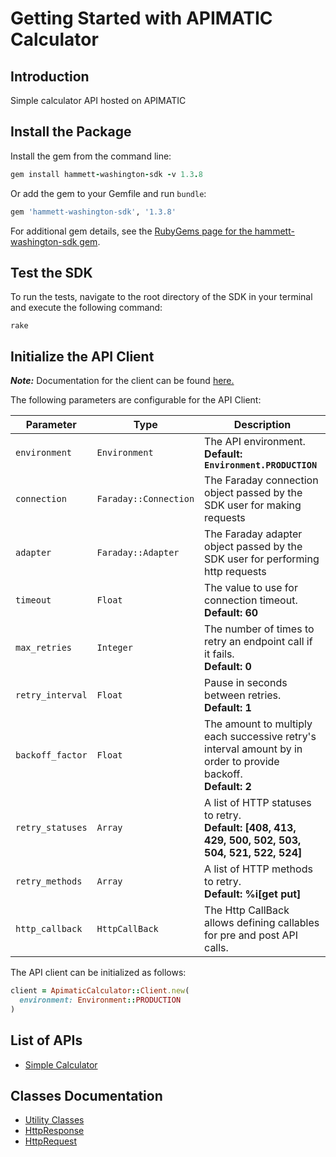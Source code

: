 
# Getting Started with APIMATIC Calculator

## Introduction

Simple calculator API hosted on APIMATIC

## Install the Package

Install the gem from the command line:

```ruby
gem install hammett-washington-sdk -v 1.3.8
```

Or add the gem to your Gemfile and run `bundle`:

```ruby
gem 'hammett-washington-sdk', '1.3.8'
```

For additional gem details, see the [RubyGems page for the hammett-washington-sdk gem](https://rubygems.org/gems/hammett-washington-sdk/versions/1.3.8).

## Test the SDK

To run the tests, navigate to the root directory of the SDK in your terminal and execute the following command:

```
rake
```

## Initialize the API Client

**_Note:_** Documentation for the client can be found [here.](https://www.github.com/ZahraN444/hammett-washington-ruby-sdk/tree/1.3.8/doc/client.md)

The following parameters are configurable for the API Client:

| Parameter | Type | Description |
|  --- | --- | --- |
| `environment` | `Environment` | The API environment. <br> **Default: `Environment.PRODUCTION`** |
| `connection` | `Faraday::Connection` | The Faraday connection object passed by the SDK user for making requests |
| `adapter` | `Faraday::Adapter` | The Faraday adapter object passed by the SDK user for performing http requests |
| `timeout` | `Float` | The value to use for connection timeout. <br> **Default: 60** |
| `max_retries` | `Integer` | The number of times to retry an endpoint call if it fails. <br> **Default: 0** |
| `retry_interval` | `Float` | Pause in seconds between retries. <br> **Default: 1** |
| `backoff_factor` | `Float` | The amount to multiply each successive retry's interval amount by in order to provide backoff. <br> **Default: 2** |
| `retry_statuses` | `Array` | A list of HTTP statuses to retry. <br> **Default: [408, 413, 429, 500, 502, 503, 504, 521, 522, 524]** |
| `retry_methods` | `Array` | A list of HTTP methods to retry. <br> **Default: %i[get put]** |
| `http_callback` | `HttpCallBack` | The Http CallBack allows defining callables for pre and post API calls. |

The API client can be initialized as follows:

```ruby
client = ApimaticCalculator::Client.new(
  environment: Environment::PRODUCTION
)
```

## List of APIs

* [Simple Calculator](https://www.github.com/ZahraN444/hammett-washington-ruby-sdk/tree/1.3.8/doc/controllers/simple-calculator.md)

## Classes Documentation

* [Utility Classes](https://www.github.com/ZahraN444/hammett-washington-ruby-sdk/tree/1.3.8/doc/utility-classes.md)
* [HttpResponse](https://www.github.com/ZahraN444/hammett-washington-ruby-sdk/tree/1.3.8/doc/http-response.md)
* [HttpRequest](https://www.github.com/ZahraN444/hammett-washington-ruby-sdk/tree/1.3.8/doc/http-request.md)

